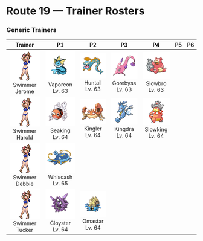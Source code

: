 # Route 19 — Trainer Rosters

### Generic Trainers

| Trainer | P1 | P2 | P3 | P4 | P5 | P6 |
|:-------:|:--:|:--:|:--:|:--:|:--:|:--:|
| ![Swimmer Jerome](../../assets/trainers/swimmer.png "Swimmer Jerome")<br>Swimmer Jerome | ![Vaporeon](../../assets/sprites/vaporeon/front.gif "Vaporeon")<br>Vaporeon<br>Lv. 63 | ![Huntail](../../assets/sprites/huntail/front.gif "Huntail")<br>Huntail<br>Lv. 63 | ![Gorebyss](../../assets/sprites/gorebyss/front.gif "Gorebyss")<br>Gorebyss<br>Lv. 63 | ![Slowbro](../../assets/sprites/slowbro/front.gif "Slowbro")<br>Slowbro<br>Lv. 63 |
| ![Swimmer Harold](../../assets/trainers/swimmer.png "Swimmer Harold")<br>Swimmer Harold | ![Seaking](../../assets/sprites/seaking/front.gif "Seaking")<br>Seaking<br>Lv. 64 | ![Kingler](../../assets/sprites/kingler/front.gif "Kingler")<br>Kingler<br>Lv. 64 | ![Kingdra](../../assets/sprites/kingdra/front.gif "Kingdra")<br>Kingdra<br>Lv. 64 | ![Slowking](../../assets/sprites/slowking/front.gif "Slowking")<br>Slowking<br>Lv. 64 |
| ![Swimmer Debbie](../../assets/trainers/swimmer.png "Swimmer Debbie")<br>Swimmer Debbie | ![Whiscash](../../assets/sprites/whiscash/front.gif "Whiscash")<br>Whiscash<br>Lv. 65 |
| ![Swimmer Tucker](../../assets/trainers/swimmer.png "Swimmer Tucker")<br>Swimmer Tucker | ![Cloyster](../../assets/sprites/cloyster/front.gif "Cloyster")<br>Cloyster<br>Lv. 64 | ![Omastar](../../assets/sprites/omastar/front.gif "Omastar")<br>Omastar<br>Lv. 64 |

